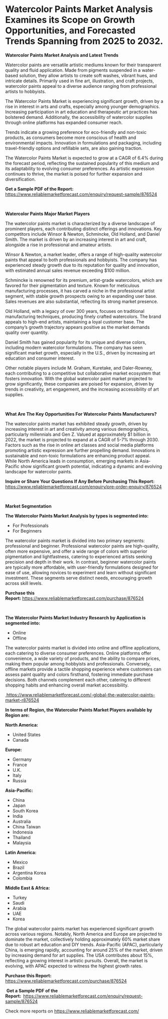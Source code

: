 <p><h1>Watercolor Paints Market Analysis Examines its Scope on Growth Opportunities, and Forecasted Trends Spanning from 2025 to 2032.</h1></p><p><strong>Watercolor Paints Market Analysis and Latest Trends</strong></p>
<p><p>Watercolor paints are versatile artistic mediums known for their transparent quality and fluid application. Made from pigments suspended in a water-based solution, they allow artists to create soft washes, vibrant hues, and intricate details. Primarily used in fine art, illustration, and craft projects, watercolor paints appeal to a diverse audience ranging from professional artists to hobbyists.</p><p>The Watercolor Paints Market is experiencing significant growth, driven by a rise in interest in arts and crafts, especially among younger demographics. Increasing participation in art education and therapeutic art practices has bolstered demand. Additionally, the accessibility of watercolor supplies through online platforms has expanded consumer reach. </p><p>Trends indicate a growing preference for eco-friendly and non-toxic products, as consumers become more conscious of health and environmental impacts. Innovation in formulations and packaging, including travel-friendly options and refillable sets, are also gaining traction. </p><p>The Watercolor Paints Market is expected to grow at a CAGR of 6.4% during the forecast period, reflecting the sustained popularity of this medium and its adaptability to evolving consumer preferences. As artistic expression continues to thrive, the market is poised for further expansion and diversification.</p></p>
<p><strong>Get a Sample PDF of the Report:&nbsp;</strong> <a href="https://www.reliablemarketforecast.com/enquiry/request-sample/876524?utm_campaign=1110&utm_medium=2&utm_source=Github&utm_content=ia&utm_term=21032025&utm_id=watercolor-paints">https://www.reliablemarketforecast.com/enquiry/request-sample/876524</a></p>
<p>&nbsp;</p>
<p><strong>Watercolor Paints Major Market Players</strong></p>
<p><p>The watercolor paints market is characterized by a diverse landscape of prominent players, each contributing distinct offerings and innovations. Key competitors include Winsor & Newton, Schmincke, Old Holland, and Daniel Smith. The market is driven by an increasing interest in art and craft, alongside a rise in professional and amateur artists.</p><p>Winsor & Newton, a market leader, offers a range of high-quality watercolor paints that appeal to both professionals and hobbyists. The company has experienced steady growth due to its reputation for quality and innovation, with estimated annual sales revenue exceeding $100 million.</p><p>Schmincke is renowned for its premium, artist-grade watercolors, which are favored for their pigmentation and texture. Known for meticulous manufacturing processes, it has carved a niche in the professional artist segment, with stable growth prospects owing to an expanding user base. Sales revenues are also substantial, reflecting its strong market presence.</p><p>Old Holland, with a legacy of over 300 years, focuses on traditional manufacturing techniques, producing finely crafted watercolors. The brand appeals to high-end artists, maintaining a loyal customer base. The company’s growth trajectory appears positive as the market demands quality over quantity.</p><p>Daniel Smith has gained popularity for its unique and diverse colors, including modern watercolor formulations. The company has seen significant market growth, especially in the U.S., driven by increasing art education and consumer interest. </p><p>Other notable players include M. Graham, Kuretake, and Daler-Rowney, each contributing to a competitive but collaborative market ecosystem that fosters innovation. With the global watercolor paint market projected to grow significantly, these companies are poised for expansion, driven by trends in creativity, art engagement, and the increasing accessibility of art supplies.</p></p>
<p>&nbsp;</p>
<p><strong>What Are The Key Opportunities For Watercolor Paints Manufacturers?</strong></p>
<p><p>The watercolor paints market has exhibited steady growth, driven by increasing interest in art and creativity among various demographics, particularly millennials and Gen Z. Valued at approximately $1 billion in 2022, the market is projected to expand at a CAGR of 5-7% through 2030. Factors such as the rise in online art classes and social media platforms promoting artistic expression are further propelling demand. Innovations in sustainable and non-toxic formulations are enhancing product appeal. While North America leads in consumption, emerging markets in Asia-Pacific show significant growth potential, indicating a dynamic and evolving landscape for watercolor paints.</p></p>
<p><strong>Inquire or Share Your Questions If Any Before Purchasing This Report:</strong> <a href="https://www.reliablemarketforecast.com/enquiry/pre-order-enquiry/876524?utm_campaign=1110&utm_medium=2&utm_source=Github&utm_content=ia&utm_term=21032025&utm_id=watercolor-paints">https://www.reliablemarketforecast.com/enquiry/pre-order-enquiry/876524</a></p>
<p>&nbsp;</p>
<p><strong>Market Segmentation</strong></p>
<p><strong>The Watercolor Paints Market Analysis by types is segmented into:</strong></p>
<p><ul><li>For Professionals</li><li>For Beginners</li></ul></p>
<p><p>The watercolor paints market is divided into two primary segments: professional and beginner. Professional watercolor paints are high-quality, often more expensive, and offer a wide range of colors with superior pigmentation and lightfastness, catering to experienced artists seeking precision and depth in their work. In contrast, beginner watercolor paints are typically more affordable, with user-friendly formulations designed for ease of use, allowing novices to experiment and learn without significant investment. These segments serve distinct needs, encouraging growth across skill levels.</p></p>
<p><strong>Purchase this Report:&nbsp;</strong><a href="https://www.reliablemarketforecast.com/purchase/876524?utm_campaign=1110&utm_medium=2&utm_source=Github&utm_content=ia&utm_term=21032025&utm_id=watercolor-paints">https://www.reliablemarketforecast.com/purchase/876524</a></p>
<p>&nbsp;</p>
<p><strong>The Watercolor Paints Market Industry Research by Application is segmented into:</strong></p>
<p><ul><li>Online</li><li>Offline</li></ul></p>
<p><p>The watercolor paints market is divided into online and offline applications, each catering to diverse consumer preferences. Online platforms offer convenience, a wide variety of products, and the ability to compare prices, making them popular among hobbyists and professionals. Conversely, offline markets provide a tactile shopping experience where customers can assess paint quality and colors firsthand, fostering immediate purchase decisions. Both channels complement each other, catering to different shopping habits and enhancing overall market accessibility.</p></p>
<p><a href="https://www.reliablemarketforecast.com/-global-the-watercolor-paints-market-r876524?utm_campaign=1110&utm_medium=2&utm_source=Github&utm_content=ia&utm_term=21032025&utm_id=watercolor-paints">&nbsp;https://www.reliablemarketforecast.com/-global-the-watercolor-paints-market-r876524</a></p>
<p><strong>In terms of Region, the Watercolor Paints Market Players available by Region are:</strong></p>
<p>
    <p> <strong> North America: </strong>
        <ul>
            <li>United States</li>
            <li>Canada</li>
        </ul>
        </p> 
    <p> <strong> Europe: </strong>
        <ul>
            <li>Germany</li>
            <li>France</li>
            <li>U.K.</li>
            <li>Italy</li>
            <li>Russia</li>
        </ul>
        </p> 
    <p> <strong> Asia-Pacific: </strong>
        <ul>
            <li>China</li>
            <li>Japan</li>
            <li>South Korea</li>
            <li>India</li>
            <li>Australia</li>
            <li>China Taiwan</li>
            <li>Indonesia</li>
            <li>Thailand</li>
            <li>Malaysia</li>
        </ul>
        </p> 
    <p> <strong> Latin America: </strong>
        <ul>
            <li>Mexico</li>
            <li>Brazil</li>
            <li>Argentina Korea</li>
            <li>Colombia</li>
        </ul>
        </p> 
    <p> <strong> Middle East & Africa: </strong>
        <ul>
            <li>Turkey</li>
            <li>Saudi</li>
            <li>Arabia</li>
            <li>UAE</li>
            <li>Korea</li>
        </ul>
    </p>
    </p>
<p><p>The global watercolor paints market has experienced significant growth across various regions. Notably, North America and Europe are projected to dominate the market, collectively holding approximately 60% market share due to robust art education and DIY trends. Asia-Pacific (APAC), particularly China, is emerging rapidly, accounting for around 25% of the market, driven by increasing demand for art supplies. The USA contributes about 15%, reflecting a growing interest in artistic pursuits. Overall, the market is evolving, with APAC expected to witness the highest growth rates.</p></p>
<p><strong>Purchase this Report: </strong><a href="https://www.reliablemarketforecast.com/purchase/876524?utm_campaign=1110&utm_medium=2&utm_source=Github&utm_content=ia&utm_term=21032025&utm_id=watercolor-paints">https://www.reliablemarketforecast.com/purchase/876524</a></p>
<p>&nbsp;<strong>Get a Sample PDF of the Report:&nbsp;&nbsp;</strong><a href="https://www.reliablemarketforecast.com/enquiry/request-sample/876524?utm_campaign=1110&utm_medium=2&utm_source=Github&utm_content=ia&utm_term=21032025&utm_id=watercolor-paints">https://www.reliablemarketforecast.com/enquiry/request-sample/876524</a></p>
<p><strong></strong></p>
<p>Check more reports on <a href="https://www.reliablemarketforecast.com/?utm_campaign=1110&utm_medium=2&utm_source=Github&utm_content=ia&utm_term=21032025&utm_id=watercolor-paints">https://www.reliablemarketforecast.com/</a></p>